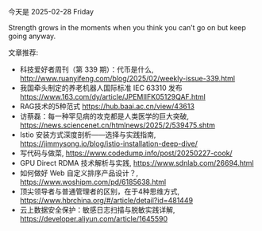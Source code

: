 今天是 2025-02-28 Friday

Strength grows in the moments when you think you can’t go on but keep going anyway.

文章推荐:
- 科技爱好者周刊（第 339 期）：代币是什么, http://www.ruanyifeng.com/blog/2025/02/weekly-issue-339.html
- 我国牵头制定的养老机器人国际标准 IEC 63310 发布 https://www.163.com/dy/article/JPEMIIFK05129QAF.html
- RAG技术的5种范式 https://hub.baai.ac.cn/view/43613
- 访蔡磊：每一种罕见病的攻克都是人类医学的巨大突破, https://news.sciencenet.cn/htmlnews/2025/2/539475.shtm
- Istio 安装方式深度剖析——选择与实践指南, https://jimmysong.io/blog/istio-installation-deep-dive/
- 写代码与做菜, https://www.codedump.info/post/20250227-cook/
- GPU Direct RDMA 技术解析与实践, https://www.sdnlab.com/26694.html
- 如何做好 Web 自定义排序产品设计？, https://www.woshipm.com/pd/6185638.html
- 顶尖领导者与普通管理者的区别，在于4种思维方式, https://www.hbrchina.org/#/article/detail?id=481449
- 云上数据安全保护：敏感日志扫描与脱敏实践详解, https://developer.aliyun.com/article/1645590
